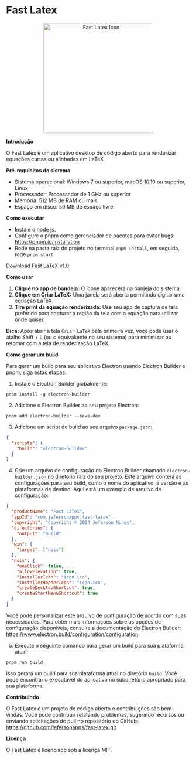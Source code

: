 # Fast Latex

<p align="center">
  <img src="https://raw.githubusercontent.com/jefersonapps/fast-latex/main/public/icon.png" alt="Fast Latex Icon" width="300"/>
</p>

**Introdução**

O Fast Latex é um aplicativo desktop de código aberto para renderizar equações curtas ou alinhadas em LaTeX

**Pré-requisitos do sistema**

- Sistema operacional: Windows 7 ou superior, macOS 10.10 ou superior, Linux
- Processador: Processador de 1 GHz ou superior
- Memória: 512 MB de RAM ou mais
- Espaço em disco: 50 MB de espaço livre

**Como executar**

- Instale o node js.
- Configure o pnpm como gerenciador de pacotes para evitar bugs: https://pnpm.io/installation
- Rode na pasta raíz do projeto no terminal `pnpm install`, em seguida, rode `pnpm start`

[Download Fast LaTeX v1.0](https://github.com/jefersonapps/fast-latex/releases/download/v1.0/fast-latex-v1.0-linux-x64.zip)

**Como usar**

1. **Clique no app de bandeja:** O ícone aparecerá na banjeja do sistema.
2. **Clique em Criar LaTeX:** Uma janela será aberta permitindo digitar uma equação LaTeX.
3. **Tire print da equação renderizada:** Use seu app de captura de tela preferido para capturar a região da tela com a equação para utilizar onde quiser.

**Dica:** Após abrir a tela `Criar LaTeX` pela primeira vez, você pode usar o atalho Shift + L (ou o equivakente no seu sistema) para minimizar ou retomar com a tela de renderização LaTeX.

**Como gerar um build**

Para gerar um build para seu aplicativo Electron usando Electron Builder e pnpm, siga estas etapas:

1. Instale o Electron Builder globalmente:

```
pnpm install -g electron-builder
```

2. Adicione o Electron Builder ao seu projeto Electron:

```
pnpm add electron-builder --save-dev
```

3. Adicione um script de build ao seu arquivo `package.json`:

```json
{
  "scripts": {
    "build": "electron-builder"
  }
}
```

4. Crie um arquivo de configuração do Electron Builder chamado `electron-builder.json` no diretório raiz do seu projeto. Este arquivo conterá as configurações para seu build, como o nome do aplicativo, a versão e as plataformas de destino. Aqui está um exemplo de arquivo de configuração:

```json
{
  "productName": "Fast LaTeX",
  "appId": "com.jefersonapps.fast-latex",
  "copyright": "Copyright © 2024 Jeferson Nunes",
  "directories": {
    "output": "build"
  },
  "win": {
    "target": ["nsis"]
  },
  "nsis": {
    "oneClick": false,
    "allowElevation": true,
    "installerIcon": "icon.ico",
    "installerHeaderIcon": "icon.ico",
    "createDesktopShortcut": true,
    "createStartMenuShortcut": true
  }
}
```

Você pode personalizar este arquivo de configuração de acordo com suas necessidades. Para obter mais informações sobre as opções de configuração disponíveis, consulte a documentação do Electron Builder: https://www.electron.build/configuration/configuration

5. Execute o seguinte comando para gerar um build para sua plataforma atual:

```
pnpm run build
```

Isso gerará um build para sua plataforma atual no diretório `build`. Você pode encontrar o executável do aplicativo no subdiretório apropriado para sua plataforma.

**Contribuindo**

O Fast Latex é um projeto de código aberto e contribuições são bem-vindas. Você pode contribuir relatando problemas, sugerindo recursos ou enviando solicitações de pull no repositório do GitHub: https://github.com/jefersonapps/fast-latex.git

**Licença**

O Fast Latex é licenciado sob a licença MIT.
